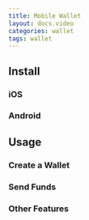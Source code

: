 ```yaml
---
title: Mobile Wallet
layout: docs.video
categories: wallet
tags: wallet
---
```




## Install


### iOS

### Android

## Usage

### Create a Wallet

### Send Funds

### Other Features